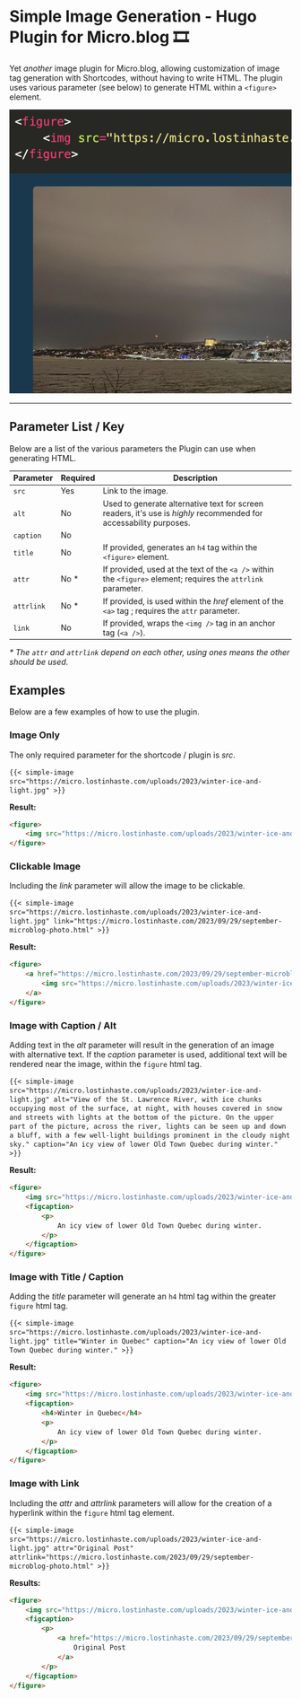 # Simple Image Generation - Hugo Plugin for Micro.blog 🎞️
Yet _another_ image plugin for Micro.blog, allowing customization of image tag generation with Shortcodes, without having to write HTML. The plugin uses various parameter (see below) to generate HTML within a `<figure>` element.

![icon](icon.png)

-----

## Parameter List / Key

Below are a list of the various parameters the Plugin can use when generating HTML.

| Parameter | Required | Description |
|---|---|---|
| `src` | Yes | Link to the image. |
| `alt` | No | Used to generate alternative text for screen readers, it's use is _highly_ recommended for accessability purposes.  |
| `caption` | No |  |
| `title` | No | If provided, generates an `h4` tag within the `<figure>` element. |
| `attr` | No * | If provided, used at the text of the `<a />` within the `<figure>` element; requires the `attrlink` parameter. |
| `attrlink` | No * | If provided, is used within the _href_ element of the `<a>` tag ; requires the `attr` parameter. |
| `link` | No | If provided, wraps the `<img />` tag in an anchor tag (`<a />`). |

_* The `attr` and `attrlink` depend on each other, using ones means the other should be used._

## Examples

Below are a few examples of how to use the plugin.

### Image Only

The only required parameter for the shortcode / plugin is _src_.

```hugo
{{< simple-image src="https://micro.lostinhaste.com/uploads/2023/winter-ice-and-light.jpg" >}}
```

**Result:**

```html
<figure>
    <img src="https://micro.lostinhaste.com/uploads/2023/winter-ice-and-light.jpg">
</figure>
```

### Clickable Image

Including the _link_ parameter will allow the image to be clickable.

```hugo
{{< simple-image src="https://micro.lostinhaste.com/uploads/2023/winter-ice-and-light.jpg" link="https://micro.lostinhaste.com/2023/09/29/september-microblog-photo.html" >}}
```

**Result:**

```html
<figure>
    <a href="https://micro.lostinhaste.com/2023/09/29/september-microblog-photo.html">
        <img src="https://micro.lostinhaste.com/uploads/2023/winter-ice-and-light.jpg">
    </a>
</figure>
```

### Image with Caption / Alt

Adding text in the  _alt_ parameter will result in the generation of an image with alternative text. If the _caption_ parameter is used, additional text will be rendered near the image, within the `figure` html tag.

```hugo
{{< simple-image src="https://micro.lostinhaste.com/uploads/2023/winter-ice-and-light.jpg" alt="View of the St. Lawrence River, with ice chunks occupying most of the surface, at night, with houses covered in snow and streets with lights at the bottom of the picture. On the upper part of the picture, across the river, lights can be seen up and down a bluff, with a few well-light buildings prominent in the cloudy night sky." caption="An icy view of lower Old Town Quebec during winter." >}}
```

**Result:**

```html
<figure>
    <img src="https://micro.lostinhaste.com/uploads/2023/winter-ice-and-light.jpg" alt="View of the St. Lawrence River, with ice chunks occupying most of the surface, at night, with houses covered in snow and streets with lights at the bottom of the picture. On the upper part of the picture, across the river, lights can be seen up and down a bluff, with a few well-light buildings prominent in the cloudy night sky.">
    <figcaption>
        <p>
            An icy view of lower Old Town Quebec during winter.
        </p> 
    </figcaption>
</figure>
```

### Image with Title / Caption

Adding the _title_ parameter will generate an `h4` html tag within the greater `figure` html tag.

```hugo
{{< simple-image src="https://micro.lostinhaste.com/uploads/2023/winter-ice-and-light.jpg" title="Winter in Quebec" caption="An icy view of lower Old Town Quebec during winter." >}}
```

**Result:**

```html
<figure>
    <img src="https://micro.lostinhaste.com/uploads/2023/winter-ice-and-light.jpg" alt="An icy view of lower Old Town Quebec during winter.">
    <figcaption>
        <h4>Winter in Quebec</h4>
        <p>
            An icy view of lower Old Town Quebec during winter.
        </p> 
    </figcaption>
</figure>
```

### Image with Link

Including the _attr_ and _attrlink_ parameters will allow for the creation of a hyperlink within the `figure` html tag element.


```hugo
{{< simple-image src="https://micro.lostinhaste.com/uploads/2023/winter-ice-and-light.jpg" attr="Original Post" attrlink="https://micro.lostinhaste.com/2023/09/29/september-microblog-photo.html" >}}
```

**Results:**

```html
<figure>
    <img src="https://micro.lostinhaste.com/uploads/2023/winter-ice-and-light.jpg">
    <figcaption>
        <p>
            <a href="https://micro.lostinhaste.com/2023/09/29/september-microblog-photo.html"> 
                Original Post
            </a> 
        </p> 
    </figcaption>
</figure>
```